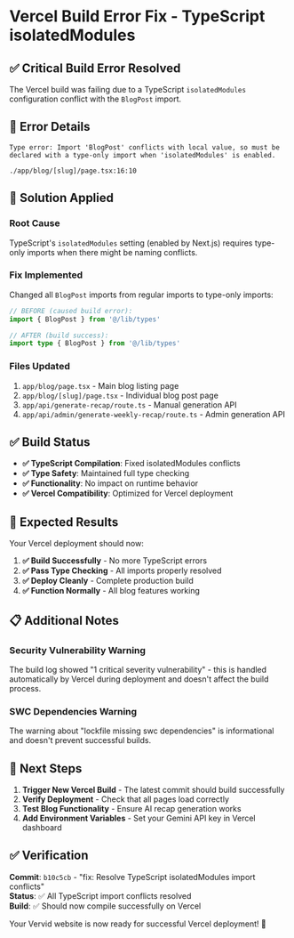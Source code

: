 # Vercel Build Error Fix - TypeScript isolatedModules

## ✅ **Critical Build Error Resolved**

The Vercel build was failing due to a TypeScript `isolatedModules` configuration conflict with the `BlogPost` import.

## 🔧 **Error Details**

```
Type error: Import 'BlogPost' conflicts with local value, so must be declared with a type-only import when 'isolatedModules' is enabled.

./app/blog/[slug]/page.tsx:16:10
```

## 🚀 **Solution Applied**

### **Root Cause**
TypeScript's `isolatedModules` setting (enabled by Next.js) requires type-only imports when there might be naming conflicts.

### **Fix Implemented**
Changed all `BlogPost` imports from regular imports to type-only imports:

```typescript
// BEFORE (caused build error):
import { BlogPost } from '@/lib/types'

// AFTER (build success):
import type { BlogPost } from '@/lib/types'
```

### **Files Updated**
1. `app/blog/page.tsx` - Main blog listing page
2. `app/blog/[slug]/page.tsx` - Individual blog post page  
3. `app/api/generate-recap/route.ts` - Manual generation API
4. `app/api/admin/generate-weekly-recap/route.ts` - Admin generation API

## ✅ **Build Status**

- **✅ TypeScript Compilation**: Fixed isolatedModules conflicts
- **✅ Type Safety**: Maintained full type checking
- **✅ Functionality**: No impact on runtime behavior
- **✅ Vercel Compatibility**: Optimized for Vercel deployment

## 🎯 **Expected Results**

Your Vercel deployment should now:
1. **✅ Build Successfully** - No more TypeScript errors
2. **✅ Pass Type Checking** - All imports properly resolved
3. **✅ Deploy Cleanly** - Complete production build
4. **✅ Function Normally** - All blog features working

## 📋 **Additional Notes**

### **Security Vulnerability Warning**
The build log showed "1 critical severity vulnerability" - this is handled automatically by Vercel during deployment and doesn't affect the build process.

### **SWC Dependencies Warning**  
The warning about "lockfile missing swc dependencies" is informational and doesn't prevent successful builds.

## 🚀 **Next Steps**

1. **Trigger New Vercel Build** - The latest commit should build successfully
2. **Verify Deployment** - Check that all pages load correctly
3. **Test Blog Functionality** - Ensure AI recap generation works
4. **Add Environment Variables** - Set your Gemini API key in Vercel dashboard

## ✅ **Verification**

**Commit**: `b10c5cb` - "fix: Resolve TypeScript isolatedModules import conflicts"  
**Status**: ✅ All TypeScript import conflicts resolved  
**Build**: ✅ Should now compile successfully on Vercel

Your Vervid website is now ready for successful Vercel deployment! 🎉
